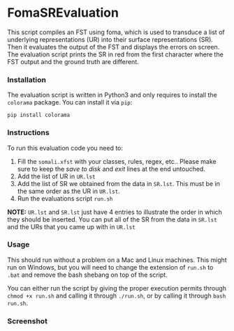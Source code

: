 # FomaSREvaluation

This script compiles an FST using foma, which is used to transduce
a list of underlying representations (UR) into their surface representations (SR). 
Then it evaluates the output of the FST and displays the errors on screen.
The evaluation script prints the SR in red from the first character where the FST output and the ground truth are different.

### Installation

The evaluation script is written in Python3 and only requires to install the `colorama` package. You can install it via `pip`:

```
pip install colorama
```

### Instructions

To run this evaluation code you need to:

1. Fill the `somali.xfst` with your classes, rules, regex, etc.. Please make sure to keep the *save to disk* and *exit* lines at the end untouched.
2. Add the list of UR in `UR.lst`
3. Add the list of SR we obtained from the data in `SR.lst`. This must be in the same order as the UR in `UR.lst`.
4. Run the evaluations script `run.sh`

**NOTE:** `UR.lst` and `SR.lst` just have 4 entries to illustrate the order in which they should be inserted. You can put all of the SR from the data in `SR.lst` and the URs that you came up with in `UR.lst`

### Usage

This should run without a problem on a Mac and Linux machines. This might run on Windows, but you will need to change the extension of `run.sh` to `.bat` and remove the bash shebang on top of the script.

You can either run the script by giving the proper execution permits through `chmod +x run.sh` and calling it through `./run.sh`, or by calling it through `bash run.sh`.


### Screenshot
